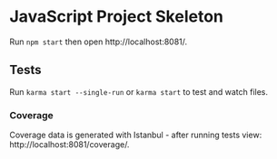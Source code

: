# JavaScript Project Skeleton

Run `npm start` then open http://localhost:8081/.

## Tests

Run `karma start --single-run` or `karma start` to test and watch files.

### Coverage

Coverage data is generated with Istanbul - after running tests view: http://localhost:8081/coverage/.
